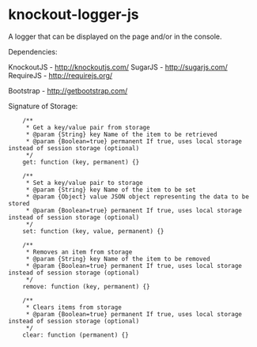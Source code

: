 knockout-logger-js
==================

A logger that can be displayed on the page and/or in the console.

Dependencies:

KnockoutJS - http://knockoutjs.com/
SugarJS - http://sugarjs.com/
RequireJS - http://requirejs.org/

Bootstrap - http://getbootstrap.com/

Signature of Storage:

        /**
         * Get a key/value pair from storage
         * @param {String} key Name of the item to be retrieved
         * @param {Boolean=true} permanent If true, uses local storage instead of session storage (optional)
         */
        get: function (key, permanent) {}
        
        /**
         * Set a key/value pair to storage
         * @param {String} key Name of the item to be set
         * @param {Object} value JSON object representing the data to be stored
         * @param {Boolean=true} permanent If true, uses local storage instead of session storage (optional)
         */
        set: function (key, value, permanent) {}
        
        /**
         * Removes an item from storage
         * @param {String} key Name of the item to be removed
         * @param {Boolean=true} permanent If true, uses local storage instead of session storage (optional)
         */
        remove: function (key, permanent) {}
        
        /**
         * Clears items from storage
         * @param {Boolean=true} permanent If true, uses local storage instead of session storage (optional)
         */
        clear: function (permanent) {}
